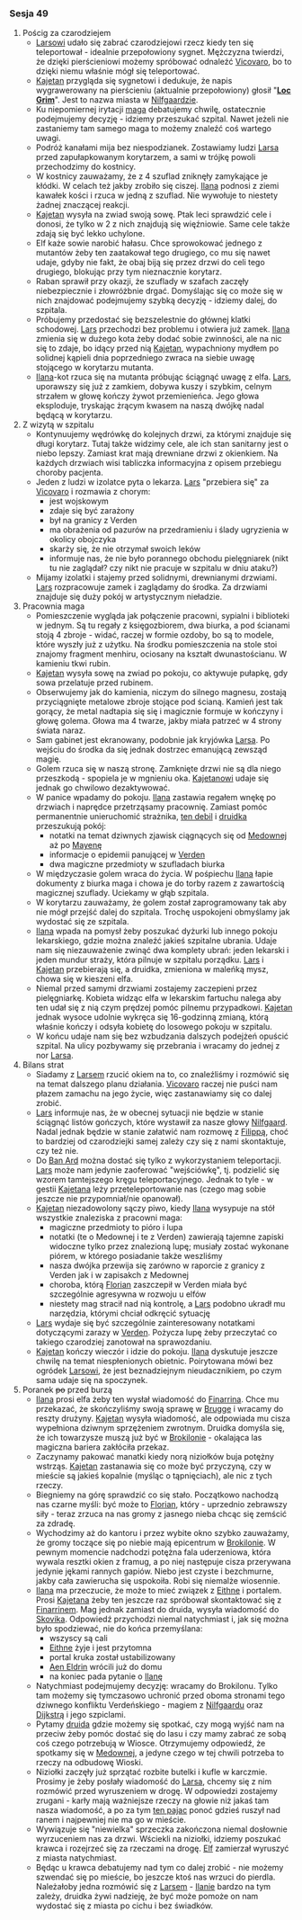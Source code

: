 ### Sesja 49
1. Pościg za czarodziejem
    - [Larsowi](#p_lars) udało się zabrać czarodziejowi rzecz kiedy ten się teleportował - idealnie przepołowiony sygnet. Mężczyzna twierdzi, że dzięki pierścieniowi możemy spróbować odnaleźć [Vicovaro](#p_florian_z_vicovaro), bo to dzięki niemu właśnie mógł się teleportować.
    - [Kajetan](#g_kajetan) przygląda się sygnetowi i dedukuje, że napis wygrawerowany na pierścieniu (aktualnie przepołowiony) głosił "__[Loc Grim](#l_loc_grim)__". Jest to nazwa miasta w [Nilfgaardzie](#l_nilfgaard).
    - Ku niepomiernej irytacji [maga](#g_kajetan) debatujemy chwilę, ostatecznie podejmujemy decyzję - idziemy przeszukać szpital. Nawet jeżeli nie zastaniemy tam samego maga to możemy znaleźć coś wartego uwagi.
    - Podróż kanałami mija bez niespodzianek. Zostawiamy ludzi [Larsa](#p_lars) przed zapułapkowanym korytarzem, a sami w trójkę powoli przechodzimy do kostnicy.
    - W kostnicy zauważamy, że z 4 szuflad zniknęły zamykające je kłódki. W celach też jakby zrobiło się ciszej. [Ilana](#g_ilana) podnosi z ziemi kawałek kości i rzuca w jedną z szuflad. Nie wywołuje to niestety żadnej znaczącej reakcji.
    - [Kajetan](#g_kajetan) wysyła na zwiad swoją sowę. Ptak leci sprawdzić cele i donosi, że tylko w 2 z nich znajdują się więźniowie. Same cele także zdają się być lekko uchylone. 
    - Elf każe sowie narobić hałasu. Chce sprowokować jednego z mutantów żeby ten zaatakował tego drugiego, co mu się nawet udaje, gdyby nie fakt, że obaj biją się przez drzwi do celi tego drugiego, blokując przy tym nieznacznie korytarz.
    - Raban sprawił przy okazji, że szuflady w szafach zaczęły niebezpiecznie i złowróżbnie drgać. Domyślając się co może się w nich znajdować podejmujemy szybką decyzję - idziemy dalej, do szpitala.
    - Próbujemy przedostać się bezszelestnie do głównej klatki schodowej. [Lars](#p_lars) przechodzi bez problemu i otwiera już zamek. [Ilana](#g_ilana) zmienia się w dużego kota żeby dodać sobie zwinności, ale na nic się to zdaje, bo idący przed nią [Kajetan](#g_kajetan), wypachniony mydłem po solidnej kąpieli dnia poprzedniego zwraca na siebie uwagę stojącego w korytarzu mutanta.
    - [Ilana](#g_ilana)-kot rzuca się na mutanta próbując ściągnąć uwagę z elfa. [Lars](#p_lars), uporawszy się już z zamkiem, dobywa kuszy i szybkim, celnym strzałem w głowę kończy żywot przemienieńca. Jego głowa eksploduje, tryskając żrącym kwasem na naszą dwójkę nadal będącą w korytarzu.
2. Z wizytą w szpitalu
    - Kontynuujemy wędrówkę do kolejnych drzwi, za którymi znajduje się długi korytarz. Tutaj także widzimy cele, ale ich stan sanitarny jest o niebo lepszy. Zamiast krat mają drewniane drzwi z okienkiem. Na każdych drzwiach wisi tabliczka informacyjna z opisem przebiegu choroby pacjenta.
    - Jeden z ludzi w izolatce pyta o lekarza. [Lars](#p_lars) "przebiera się" za [Vicovaro](#p_florian_z_vicovaro) i rozmawia z chorym:
        - jest wojskowym 
        - zdaje się być zarażony
        - był na granicy z Verden
        - ma obrażenia od pazurów na przedramieniu i ślady ugryzienia w okolicy obojczyka
        - skarży się, że nie otrzymał swoich leków
        - informuje nas, że nie było porannego obchodu pielęgniarek (nikt tu nie zaglądał? czy nikt nie pracuje w szpitalu w dniu ataku?)
    - Mijamy izolatki i stajemy przed solidnymi, drewnianymi drzwiami. [Lars](#p_lars) rozpracowuje zamek i zaglądamy do środka. Za drzwiami znajduje się duży pokój w artystycznym nieładzie.
3. Pracownia maga
    - Pomieszczenie wygląda jak połączenie pracowni, sypialni i biblioteki w jednym. Są tu regały z księgozbiorem, dwa biurka, a pod ścianami stoją 4 zbroje - widać, raczej w formie ozdoby, bo są to modele, które wyszły już z użytku. Na środku pomieszczenia na stole stoi znajomy fragment menhiru, ociosany na kształt dwunastościanu. W kamieniu tkwi rubin.
    - [Kajetan](#g_kajetan) wysyła sowę na zwiad po pokoju, co aktywuje pułapkę, gdy sowa przelatuje przed rubinem.
    - Obserwujemy jak do kamienia, niczym do silnego magnesu, zostają przyciągnięte metalowe zbroje stojące pod ścianą. Kamień jest tak gorący, że metal nadtapia się się i magicznie formuje w kończyny i głowę golema. Głowa ma 4 twarze, jakby miała patrzeć w 4 strony świata naraz.
    - Sam gabinet jest ekranowany, podobnie jak kryjówka [Larsa](#p_lars). Po wejściu do środka da się jednak dostrzec emanującą zewsząd magię.
    - Golem rzuca się w naszą stronę. Zamknięte drzwi nie są dla niego przeszkodą - spopiela je w mgnieniu oka. [Kajetanowi](#g_kajetan) udaje się jednak go chwilowo dezaktywować.
    - W panice wpadamy do pokoju. [Ilana](#g_ilana) zastawia regałem wnękę po drzwiach i naprędce przetrząsamy pracownię. Zamiast pomóc permanentnie unieruchomić strażnika, [ten debil](#p_lars) i [druidka](#g_ilana) przeszukują pokój:
        - notatki na temat dziwnych zjawisk ciągnących się od [Medownej](#l_medowna) aż po [Mayenę](#l_mayena)
        - informacje o epidemii panującej w [Verden](#l_verden)
        - dwa magiczne przedmioty w szufladach biurka
    - W międzyczasie golem wraca do życia. W pośpiechu [Ilana](#g_ilana) łapie dokumenty z biurka maga i chowa je do torby razem z zawartością magicznej szuflady. Uciekamy w głąb szpitala.
    - W korytarzu zauważamy, że golem został zaprogramowany tak aby nie mógł przejść dalej do szpitala. Trochę uspokojeni obmyślamy jak wydostać się ze szpitala.
    - [Ilana](#g_ilana) wpada na pomysł żeby poszukać dyżurki lub innego pokoju lekarskiego, gdzie można znaleźć jakieś szpitalne ubrania. Udaje nam się niezauważenie zwinąć dwa komplety ubrań: jeden lekarski i jeden mundur straży, która pilnuje w szpitalu porządku. [Lars](#p_lars) i [Kajetan](#g_kajetan) przebierają się, a druidka, zmieniona w maleńką mysz, chowa się w kieszeni elfa.
    - Niemal przed samymi drzwiami zostajemy zaczepieni przez pielęgniarkę. Kobieta widząc elfa w lekarskim fartuchu nalega aby ten udał się z nią czym prędzej pomóc pilnemu przypadkowi. [Kajetan](#g_kajetan) jednak wysoce udolnie wykręca się 16-godzinną zmianą, którą właśnie kończy i odsyła kobietę do losowego pokoju w szpitalu.
    - W końcu udaje nam się bez wzbudzania dalszych podejżeń opuścić szpital. Na ulicy pozbywamy się przebrania i wracamy do jednej z nor [Larsa](#p_lars).
4. Bilans strat
    - Siadamy z [Larsem](#p_lars) rzucić okiem na to, co znaleźliśmy i rozmówić się na temat dalszego planu działania. [Vicovaro](#p_florian_z_vicovaro) raczej nie puści nam płazem zamachu na jego życie, więc zastanawiamy się co dalej zrobić.
    - [Lars](#p_lars) informuje nas, że w obecnej sytuacji nie będzie w stanie ściągnąć listów gończych, które wystawił za nasze głowy [Nilfgaard](#l_nilfgaard). Nadal jednak będzie w stanie załatwić nam rozmowę z [Filippą](#p_filippa_eilhart), choć to bardziej od czarodziejki samej zależy czy się z nami skontaktuje, czy też nie.
    - Do [Ban Ard](#l_ban_ard) można dostać się tylko z wykorzystaniem teleportacji. [Lars](#p_lars) może nam jedynie zaoferować "wejściówkę", tj. podzielić się wzorem tamtejszego kręgu teleportacyjnego. Jednak to tyle - w gestii [Kajetana](#g_kajetan) leży przeteleportowanie nas (czego mag sobie jeszcze nie przypomniał/nie opanował).
    - [Kajetan](#g_kajetan) niezadowolony sączy piwo, kiedy [Ilana](#g_ilana) wysypuje na stół wszystkie znaleziska z pracowni maga:
        - magiczne przedmioty to pióro i lupa
        - notatki (te o Medownej i te z Verden) zawierają tajemne zapiski widoczne tylko przez znalezioną lupę; musiały zostać wykonane piórem, w którego posiadanie także weszliśmy
        - nasza dwójka przewija się zarówno w raporcie z granicy z Verden jak i w zapisakch z Medownej
        - choroba, którą [Florian](#p_florian_z_vicovaro) zaszczepił w Verden miała być szczególnie agresywna w rozwoju u elfów 
        - niestety mag stracił nad nią kontrolę, a [Lars](#p_lars) podobno ukradł mu narzędzia, którymi chciał odkręcić sytuację
    - [Lars](#p_lars) wydaje się być szczególnie zainteresowany notatkami dotyczącymi zarazy w [Verden](#l_verden). Pożycza lupę żeby przeczytać co takiego czarodziej zanotował na sprawozdaniu.
    - [Kajetan](#g_kajetan) kończy wieczór i idzie do pokoju. [Ilana](#g_ilana) dyskutuje jeszcze chwilę na temat niespłenionych obietnic. Poirytowana mówi bez ogródek [Larsowi](#p_lars), że jest beznadziejnym nieudacznikiem, po czym sama udaje się na spoczynek.
5. Poranek ~~po~~ przed burzą
    - [Ilana](#g_ilana) prosi elfa żeby ten wysłał wiadomość do [Finarrina](#p_druid_finarrin). Chce mu przekazać, że skończyliśmy swoją sprawę w [Brugge](#l_brugge) i wracamy do reszty drużyny. [Kajetan](#g_kajetan) wysyła wiadomość, ale odpowiada mu cisza wypełniona dziwnym sprzężeniem zwrotnym. Druidka domyśla się, że ich towarzysze muszą już być w [Brokilonie](#l_brokilon) - okalająca las magiczna bariera zakłóciła przekaz.
    - Zaczynamy pakować manatki kiedy norą niziołków buja potężny wstrząs. [Kajetan](#g_kajetan) zastanawia się co może być przyczyną, czy w mieście są jakieś kopalnie (myśląc o tąpnięciach), ale nic z tych rzeczy. 
    - Biegniemy na górę sprawdzić co się stało. Początkowo nachodzą nas czarne myśli: być może to [Florian](#p_florian_z_vicovaro), który - uprzednio zebrawszy siły - teraz zrzuca na nas gromy z jasnego nieba chcąc się zemścić za zdradę.
    - Wychodzimy aż do kantoru i przez wybite okno szybko zauważamy, że gromy toczące się po niebie mają epicentrum w [Brokilonie](#l_brokilon). W pewnym momencie nadchodzi potężna fala uderzeniowa, która wywala resztki okien z framug, a po niej następuje cisza przerywana jedynie jękami rannych gapiów. Niebo jest czyste i bezchmurne, jakby cała zawierucha się uspokoiła. Robi się niemalże wiosennie.
    - [Ilana](#g_ilana) ma przeczucie, że może to mieć związek z [Eithne](#p_eithne) i portalem. Prosi [Kajetana](#g_kajetan) żeby ten jeszcze raz spróbował skontaktować się z [Finarrinem](#p_druid_finarrin). Mag jednak zamiast do druida, wysyła wiadomość do [Skovika](#p_skovik). Odpowiedź przychodzi niemal natychmiast i, jak się można było spodziewać, nie do końca przemyślana: 
        - wszyscy są cali
        - [Eithne](#p_eithne) żyje i jest przytomna 
        - portal kruka został ustabilizowany 
        - [Aen Eldrin](#r_aen_eldrin) wrócili już do domu
        - na koniec pada pytanie o [Ilanę](#g_ilana)
    - Natychmiast podejmujemy decyzję: wracamy do Brokilonu. Tylko tam możemy się tymczasowo uchronić przed oboma stronami tego dziwnego konfliktu Verdeńskiego - magiem z [Nilfgaardu](#l_nilfgaard) oraz [Dijkstrą](#p_dijkstra) i jego szpiclami.
    - Pytamy [druida](#p_druid_finarrin) gdzie możemy się spotkać, czy mogą wyjść nam na przeciw żeby pomóc dostać się do lasu i czy mamy zabrać ze sobą coś czego potrzebują w Wiosce. Otrzymujemy odpowiedź, że spotkamy się w [Medownej](#l_medowna), a jedyne czego w tej chwili potrzeba to rzeczy na odbudowę Wioski.
    - Niziołki zaczęły już sprzątać rozbite butelki i kufle w karczmie. Prosimy je żeby posłały wiadomość do [Larsa](#p_lars), chcemy się z nim rozmówić przed wyruszeniem w drogę. W odpowiedzi zostajemy zrugani - karły mają ważniejsze rzeczy na głowie niż jakaś tam nasza wiadomość, a po za tym [ten pajac](#p_lars) ponoć gdzieś ruszył nad ranem i najpewniej nie ma go w mieście.
    - Wywiązuje się "niewielka" sprzeczka zakończona niemal dosłownie wyrzuceniem nas za drzwi. Wściekli na niziołki, idziemy poszukać krawca i rozejrzeć się za rzeczami na drogę. [Elf](#g_kajetan) zamierzał wyruszyć z miasta natychmiast.
    - Będąc u krawca debatujemy nad tym co dalej zrobić - nie możemy szwendać się po mieście, bo jeszcze ktoś nas wrzuci do pierdla. Należałoby jedna rozmówić się z [Larsem](#p_lars) - [Ilanie](#g_ilana) bardzo na tym zależy, druidka żywi nadzieję, że być może pomoże on nam wydostać się z miasta po cichu i bez świadków.